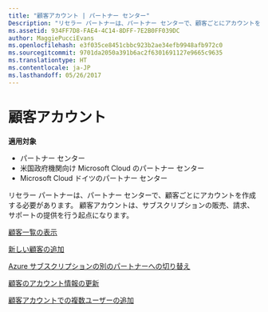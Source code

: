 ```yaml
---
title: "顧客アカウント | パートナー センター"
Description: "リセラー パートナーは、パートナー センターで、顧客ごとにアカウントを作成する必要があります。 顧客アカウントは、サブスクリプションの販売、請求、サポートの提供を行う起点になります。"
ms.assetid: 934FF7D8-FAE4-4C14-8DFF-7E2B0FF039DC
author: MaggiePucciEvans
ms.openlocfilehash: e3f035ce8451cbbc923b2ae34efb9948afb972c0
ms.sourcegitcommit: 9701da2050a391b6ac2f6301691127e9665c9635
ms.translationtype: HT
ms.contentlocale: ja-JP
ms.lasthandoff: 05/26/2017
---
```

# <a name="customer-accounts"></a>顧客アカウント

**適用対象**

-  パートナー センター
-  米国政府機関向け Microsoft Cloud のパートナー センター
-  Microsoft Cloud ドイツのパートナー センター

リセラー パートナーは、パートナー センターで、顧客ごとにアカウントを作成する必要があります。 顧客アカウントは、サブスクリプションの販売、請求、サポートの提供を行う起点になります。

[顧客一覧の表示](see-your-customer-list.md)

[新しい顧客の追加](add-a-new-customer.md)

[Azure サブスクリプションの別のパートナーへの切り替え](switch-azure-subscriptions-to-a-different-partner.md)

[顧客のアカウント情報の更新](update-customer-account-info.md)

[顧客アカウントでの複数ユーザーの追加](adding-multiple-users-to-a-customer-account.md)

